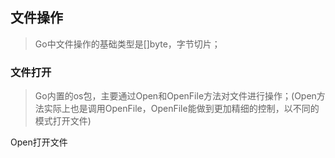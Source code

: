 ## 文件操作

> Go中文件操作的基础类型是[]byte，字节切片；

### 文件打开

> Go内置的os包，主要通过Open和OpenFile方法对文件进行操作；(Open方法实际上也是调用OpenFile，OpenFile能做到更加精细的控制，以不同的模式打开文件)


Open打开文件

```go
```
